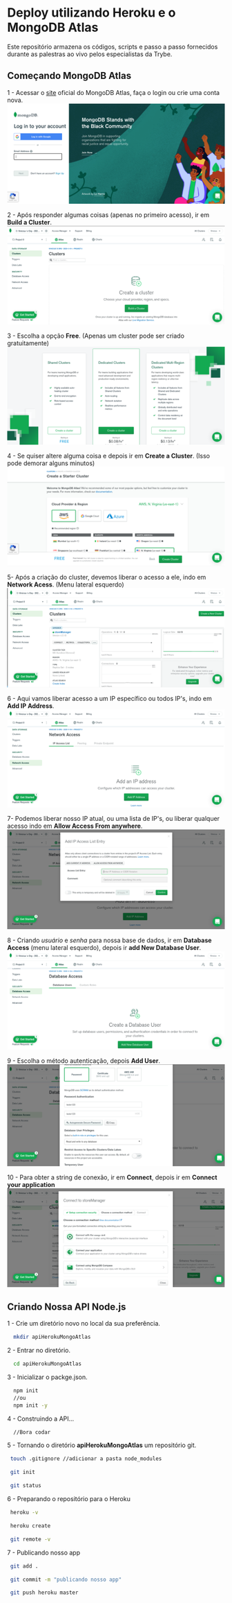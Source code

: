 # Deploy utilizando Heroku e o MongoDB Atlas

Este repositório armazena os códigos, scripts e passo a passo fornecidos durante as palestras ao vivo pelos especialistas da Trybe.

## Começando MongoDB Atlas

1 - Acessar o [site](https://account.mongodb.com/account/login?signedOut=true) oficial do MongoDB Atlas, faça o login ou crie uma conta nova.
![Tela de Login](/images/1.png)

2 - Após responder algumas coisas (apenas no primeiro acesso), ir em **Build a Cluster**.
![Iniciando um cluster](/images/2.png)

3 - Escolha a opção **Free**. (Apenas um cluster pode ser criado gratuitamente)
![Planos do MongoDB Atlas](/images/3.png)

4 - Se quiser altere alguma coisa e depois ir em **Create a Cluster**. (Isso pode demorar alguns minutos)
![Criando um cluster](/images/4.png)

5- Após a criação do cluster, devemos liberar o acesso a ele, indo em **Network Acess**. (Menu lateral esquerdo)
![Liberando acesso](/images/5.png)

6 - Aqui vamos liberar acesso a um IP específico ou todos IP's, indo em **Add IP Address**.
![Inserindo um IP](/images/6.png)

7- Podemos liberar nosso IP atual, ou uma lista de IP's, ou liberar qualquer acesso indo em **Allow Access From anywhere**.
![Liberando todo os acessos](/images/7.png)

8 - Criando *usuário* e *senha* para nossa base de dados, ir em  **Database Access** (menu lateral esquerdo), depois ir  **add New Database User**.
![Criando usuário e senha](/images/8.png)

9 - Escolha o método autenticação, depois **Add User**.
![Método de autenticação](/images/9.png)

10 - Para obter a string de conexão, ir em **Connect**, depois ir em **Connect your application**
![Método de autenticação](/images/10.png)

## Criando Nossa API Node.js

1 - Crie um diretório novo no local da sua preferência.
```sh
  mkdir apiHerokuMongoAtlas
```
2 - Entrar no diretório.
```sh
  cd apiHerokuMongoAtlas
```
3 - Inicializar o packge.json.
```sh
  npm init
  //ou
  npm init -y
```
4 - Construindo a API...
```sh
  //Bora codar
```
5 - Tornando o diretório **apiHerokuMongoAtlas** um repositório git.
```sh
 touch .gitignore //adicionar a pasta node_modules
```
```sh
 git init
```
```sh
 git status
```

6 - Preparando o repositório para o Heroku
```sh
 heroku -v
```
```sh
 heroku create
```
```sh
 git remote -v
```

7 - Publicando nosso app
```sh
 git add .
```
```sh
 git commit -m "publicando nosso app"
```
```sh
 git push heroku master
```